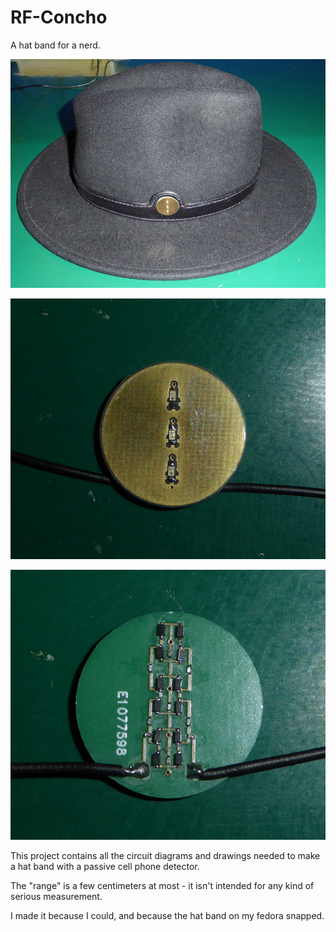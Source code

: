 # RF-Concho
A hat band for a nerd.

![Finished hatband](https://github.com/JosephEoff/RF-Concho/blob/master/finished.jpg)

![Concho front](https://github.com/JosephEoff/RF-Concho/blob/master/conchofront.jpg)

![Concho back](https://github.com/JosephEoff/RF-Concho/blob/master/conchoback.jpg)

This project contains all the circuit diagrams and drawings needed to make a hat band with a passive cell phone detector.

The "range" is a  few centimeters at most - it isn't intended for any kind of serious measurement.

I made it because I could, and because the hat band on my fedora snapped.
